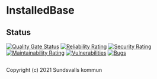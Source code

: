 # InstalledBase


## Status

[![Quality Gate Status](https://sonarcloud.io/api/project_badges/measure?project=Sundsvallskommun_api-service-installedbase&metric=alert_status)](https://sonarcloud.io/summary/new_code?id=Sundsvallskommun_api-service-installedbase)
[![Reliability Rating](https://sonarcloud.io/api/project_badges/measure?project=Sundsvallskommun_api-service-installedbase&metric=reliability_rating)](https://sonarcloud.io/summary/new_code?id=Sundsvallskommun_api-service-installedbase)
[![Security Rating](https://sonarcloud.io/api/project_badges/measure?project=Sundsvallskommun_api-service-installedbase&metric=security_rating)](https://sonarcloud.io/summary/new_code?id=Sundsvallskommun_api-service-installedbase)
[![Maintainability Rating](https://sonarcloud.io/api/project_badges/measure?project=Sundsvallskommun_api-service-installedbase&metric=sqale_rating)](https://sonarcloud.io/summary/new_code?id=Sundsvallskommun_api-service-installedbase)
[![Vulnerabilities](https://sonarcloud.io/api/project_badges/measure?project=Sundsvallskommun_api-service-installedbase&metric=vulnerabilities)](https://sonarcloud.io/summary/new_code?id=Sundsvallskommun_api-service-installedbase)
[![Bugs](https://sonarcloud.io/api/project_badges/measure?project=Sundsvallskommun_api-service-installedbase&metric=bugs)](https://sonarcloud.io/summary/new_code?id=Sundsvallskommun_api-service-installedbase)


## 
Copyright (c) 2021 Sundsvalls kommun
